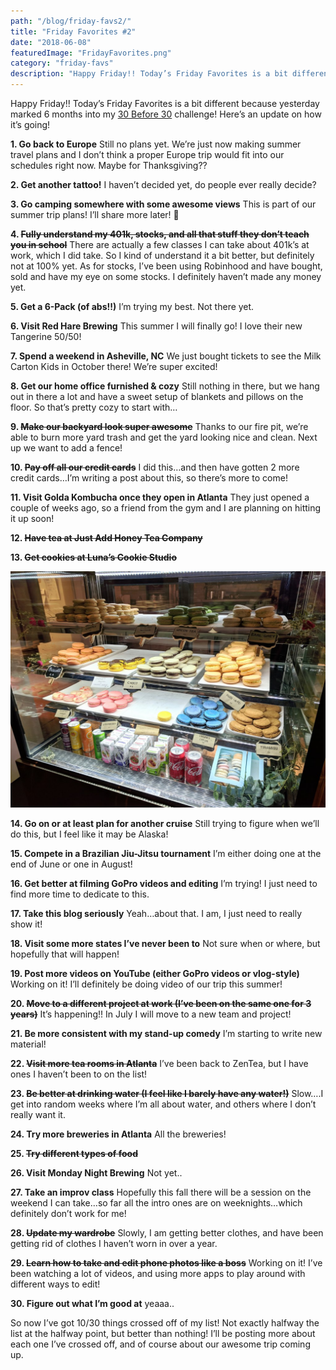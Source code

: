 ```yaml
---
path: "/blog/friday-favs2/"
title: "Friday Favorites #2"
date: "2018-06-08"
featuredImage: "FridayFavorites.png"
category: "friday-favs"
description: "Happy Friday!! Today’s Friday Favorites is a bit different because yesterday marked 6 months into my 30 Before 30 challenge! Here’s an update on how it’s going!"
---
```


Happy Friday!! Today’s Friday Favorites is a bit different because yesterday marked 6 months into my [30 Before 30](https://kaleighscruggs.com/blog/30-before-30/) challenge! Here’s an update on how it’s going!

**1. Go back to Europe**
Still no plans yet. We’re just now making summer travel plans and I don’t think a proper Europe trip would fit into our schedules right now. Maybe for Thanksgiving??

**2. Get another tattoo!**
I haven’t decided yet, do people ever really decide?

**3. Go camping somewhere with some awesome views**
This is part of our summer trip plans! I’ll share more later! 🙂

**4. ~~Fully understand my 401k, stocks, and all that stuff they don’t teach you in school~~**
There are actually a few classes I can take about 401k’s at work, which I did take. So I kind of understand it a bit better, but definitely not at 100% yet. As for stocks, I’ve been using Robinhood and have bought, sold and have my eye on some stocks. I definitely haven’t made any money yet.

**5. Get a 6-Pack (of abs!!)**
I’m trying my best. Not there yet.

**6. Visit Red Hare Brewing**
This summer I will finally go! I love their new Tangerine 50/50!

**7. Spend a weekend in Asheville, NC**
We just bought tickets to see the Milk Carton Kids in October there! We’re super excited!

**8. Get our home office furnished & cozy**
Still nothing in there, but we hang out in there a lot and have a sweet setup of blankets and pillows on the floor. So that’s pretty cozy to start with…

**9. ~~Make our backyard look super awesome~~**
Thanks to our fire pit, we’re able to burn more yard trash and get the yard looking nice and clean. Next up we want to add a fence!

**10. ~~Pay off all our credit cards~~**
I did this…and then have gotten 2 more credit cards…I’m writing a post about this, so there’s more to come!

**11. Visit Golda Kombucha once they open in Atlanta**
They just opened a couple of weeks ago, so a friend from the gym and I are planning on hitting it up soon!

**12. ~~Have tea at Just Add Honey Tea Company~~**

**13. ~~Get cookies at Luna’s Cookie Studio~~**

![lunas cookie studio](images/lunas.jpg)

**14. Go on or at least plan for another cruise**
Still trying to figure when we’ll do this, but I feel like it may be Alaska!

**15. Compete in a Brazilian Jiu-Jitsu tournament**
I’m either doing one at the end of June or one in August!

**16. Get better at filming GoPro videos and editing**
I’m trying! I just need to find more time to dedicate to this.

**17. Take this blog seriously**
Yeah…about that. I am, I just need to really show it!

**18. Visit some more states I’ve never been to**
Not sure when or where, but hopefully that will happen!

**19. Post more videos on YouTube (either GoPro videos or vlog-style)**
Working on it! I’ll definitely be doing video of our trip this summer!

**20. ~~Move to a different project at work (I’ve been on the same one for 3 years)~~**
It’s happening!! In July I will move to a new team and project!

**21. Be more consistent with my stand-up comedy**
I’m starting to write new material!

**22. ~~Visit more tea rooms in Atlanta~~**
I’ve been back to ZenTea, but I have ones I haven’t been to on the list!

**23. ~~Be better at drinking water (I feel like I barely have any water!)~~**
Slow….I get into random weeks where I’m all about water, and others where I don’t really want it.

**24. Try more breweries in Atlanta**
All the breweries!

**25. ~~Try different types of food~~**

**26. Visit Monday Night Brewing**
Not yet..

**27. Take an improv class**
Hopefully this fall there will be a session on the weekend I can take…so far all the intro ones are on weeknights…which definitely don’t work for me!

**28. ~~Update my wardrobe~~**
Slowly, I am getting better clothes, and have been getting rid of clothes I haven’t worn in over a year.

**29. ~~Learn how to take and edit phone photos like a boss~~**
Working on it! I’ve been watching a lot of videos, and using more apps to play around with different ways to edit!

**30. Figure out what I’m good at**
yeaaa..

So now I’ve got 10/30 things crossed off of my list! Not exactly halfway the list at the halfway point, but better than nothing! I’ll be posting more about each one I’ve crossed off, and of course about our awesome trip coming up.
